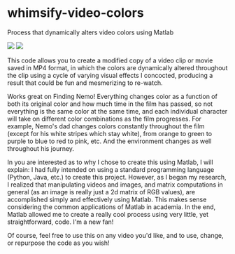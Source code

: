 # whimsify-video-colors
Process that dynamically alters video colors using Matlab

![](https://cloud.githubusercontent.com/assets/12240257/7742659/be1b7e3a-ff5f-11e4-829a-f7fd1f01ae42.jpg)
![](https://cloud.githubusercontent.com/assets/12240257/7742661/c0dc2cc8-ff5f-11e4-9919-057d70964c53.jpg)

This code allows you to create a modified copy of a video clip or movie saved in MP4 format, in which the colors are dynamically altered throughout the clip using a cycle of varying visual effects I concocted, producing a result that could be fun and mesmerizing to re-watch.

Works great on Finding Nemo! Everything changes color as a function of both its original color and how much time in the film has passed, so not everything is the same color at the same time, and each individual character will take on different color combinations as the film progresses. For example, Nemo's dad changes colors constantly throughout the film (except for his white stripes which stay white), from orange to green to purple to blue to red to pink, etc. And the environment changes as well throughout his journey. 

In you are interested as to why I chose to create this using Matlab, I will explain:
I had fully intended on using a standard programming language (Python, Java, etc.) to create this project. However, as I began my research, I realized that manipulating videos and images, and matrix computations in general (as an image is really just a 2d matrix of RGB values), are accomplished simply and effectively using Matlab. This makes sense considering the common applications of Matlab in academia. In the end, Matlab allowed me to create a really cool process using very little, yet straightforward, code. I'm a new fan!

Of course, feel free to use this on any video you'd like, and to use, change, or repurpose the code as you wish!
